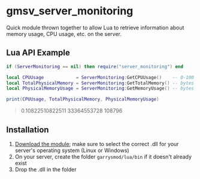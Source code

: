 # gmsv_server_monitoring

Quick module thrown together to allow Lua to retrieve information about memory usage, CPU usage, etc. on the server.

## Lua API Example

```lua
if (ServerMonitoring == nil) then require("server_monitoring") end

local CPUUsage            = ServerMonitoring:GetCPUUsage()    -- 0-100
local TotalPhysicalMemory = ServerMonitoring:GetTotalMemory() -- bytes
local PhysicalMemoryUsage = ServerMonitoring:GetMemoryUsage() -- bytes

print(CPUUsage, TotalPhysicalMemory, PhysicalMemoryUsage)
```

>0.10822510822511 33364553728 108796

## Installation

1. [Download the module](https://github.com/WilliamVenner/gmsv_server_monitoring/releases); make sure to select the correct .dll for your server's operating system (Linux or Windows)
2. On your server, create the folder `garrysmod/lua/bin` if it doesn't already exist
3. Drop the .dll in the folder
